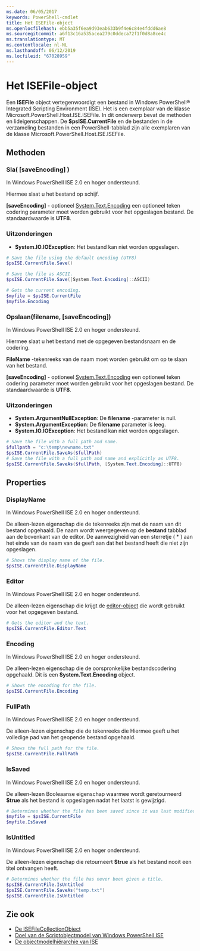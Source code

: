```yaml
---
ms.date: 06/05/2017
keywords: PowerShell-cmdlet
title: Het ISEFile-object
ms.openlocfilehash: ebb5a35f6ea9d93eab633b9f4e6c84e4fddd6ae8
ms.sourcegitcommit: a6f13c16a535acea279c0ddeca72f1f0d8a8ce4c
ms.translationtype: MT
ms.contentlocale: nl-NL
ms.lasthandoff: 06/12/2019
ms.locfileid: "67028959"
---
```

# <a name="the-isefile-object"></a>Het ISEFile-object

Een **ISEFile** object vertegenwoordigt een bestand in Windows PowerShell® Integrated Scripting Environment (ISE). Het is een exemplaar van de klasse Microsoft.PowerShell.Host.ISE.ISEFile. In dit onderwerp bevat de methoden en lideigenschappen. De **$psISE.CurrentFile** en de bestanden in de verzameling bestanden in een PowerShell-tabblad zijn alle exemplaren van de klasse Microsoft.PowerShell.Host.ISE.ISEFile.

## <a name="methods"></a>Methoden

### <a name="save-saveencoding-"></a>Sla\( \[saveEncoding\] \)

In Windows PowerShell ISE 2.0 en hoger ondersteund.

Hiermee slaat u het bestand op schijf.

**\[saveEncoding\]**  - optioneel [System.Text.Encoding](https://msdn.microsoft.com/library/system.text.encoding.aspx) een optioneel teken codering parameter moet worden gebruikt voor het opgeslagen bestand. De standaardwaarde is **UTF8**.

### <a name="exceptions"></a>Uitzonderingen

- **System.IO.IOException**: Het bestand kan niet worden opgeslagen.

```powershell
# Save the file using the default encoding (UTF8)
$psISE.CurrentFile.Save()

# Save the file as ASCII.
$psISE.CurrentFile.Save([System.Text.Encoding]::ASCII)

# Gets the current encoding.
$myfile = $psISE.CurrentFile
$myfile.Encoding
```

### <a name="saveasfilename-saveencoding"></a>Opslaan\(filename, \[saveEncoding\]\)

In Windows PowerShell ISE 2.0 en hoger ondersteund.

Hiermee slaat u het bestand met de opgegeven bestandsnaam en de codering.

**FileName** -tekenreeks van de naam moet worden gebruikt om op te slaan van het bestand.

**\[saveEncoding\]**  - optioneel [System.Text.Encoding](https://msdn.microsoft.com/library/system.text.encoding.aspx) een optioneel teken codering parameter moet worden gebruikt voor het opgeslagen bestand. De standaardwaarde is **UTF8**.

### <a name="exceptions"></a>Uitzonderingen

- **System.ArgumentNullException**: De **filename** -parameter is null.
- **System.ArgumentException**: De **filename** parameter is leeg.
- **System.IO.IOException**: Het bestand kan niet worden opgeslagen.

```powershell
# Save the file with a full path and name.
$fullpath = "c:\temp\newname.txt"
$psISE.CurrentFile.SaveAs($fullPath)
# Save the file with a full path and name and explicitly as UTF8.
$psISE.CurrentFile.SaveAs($fullPath, [System.Text.Encoding]::UTF8)
```

## <a name="properties"></a>Properties

### <a name="displayname"></a>DisplayName

In Windows PowerShell ISE 2.0 en hoger ondersteund.

De alleen-lezen eigenschap die de tekenreeks zijn met de naam van dit bestand opgehaald. De naam wordt weergegeven op de **bestand** tabblad aan de bovenkant van de editor. De aanwezigheid van een sterretje \( \* \) aan het einde van de naam van de geeft aan dat het bestand heeft die niet zijn opgeslagen.

```powershell
# Shows the display name of the file.
$psISE.CurrentFile.DisplayName
```

### <a name="editor"></a>Editor

In Windows PowerShell ISE 2.0 en hoger ondersteund.

De alleen-lezen eigenschap die krijgt de [editor-object](The-ISEEditor-Object.md) die wordt gebruikt voor het opgegeven bestand.

```powershell
# Gets the editor and the text.
$psISE.CurrentFile.Editor.Text
```

### <a name="encoding"></a>Encoding

In Windows PowerShell ISE 2.0 en hoger ondersteund.

De alleen-lezen eigenschap die de oorspronkelijke bestandscodering opgehaald. Dit is een **System.Text.Encoding** object.

```powershell
# Shows the encoding for the file.
$psISE.CurrentFile.Encoding
```

### <a name="fullpath"></a>FullPath

In Windows PowerShell ISE 2.0 en hoger ondersteund.

De alleen-lezen eigenschap die de tekenreeks die Hiermee geeft u het volledige pad van het geopende bestand opgehaald.

```powershell
# Shows the full path for the file.
$psISE.CurrentFile.FullPath
```

### <a name="issaved"></a>IsSaved

In Windows PowerShell ISE 2.0 en hoger ondersteund.

De alleen-lezen Booleaanse eigenschap waarmee wordt geretourneerd **$true** als het bestand is opgeslagen nadat het laatst is gewijzigd.

```powershell
# Determines whether the file has been saved since it was last modified.
$myfile = $psISE.CurrentFile
$myfile.IsSaved
```

### <a name="isuntitled"></a>IsUntitled

In Windows PowerShell ISE 2.0 en hoger ondersteund.

De alleen-lezen eigenschap die retourneert **$true** als het bestand nooit een titel ontvangen heeft.

```powershell
# Determines whether the file has never been given a title.
$psISE.CurrentFile.IsUntitled
$psISE.CurrentFile.SaveAs("temp.txt")
$psISE.CurrentFile.IsUntitled
```

## <a name="see-also"></a>Zie ook

- [De ISEFileCollectionObject](The-ISEFileCollection-Object.md)
- [Doel van de Scriptobjectmodel van Windows PowerShell ISE](Purpose-of-the-Windows-PowerShell-ISE-Scripting-Object-Model.md)
- [De objectmodelhiërarchie van ISE](The-ISE-Object-Model-Hierarchy.md)
